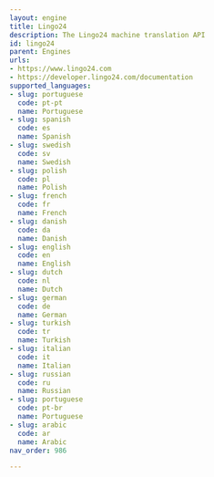 ```yaml
---
layout: engine
title: Lingo24
description: The Lingo24 machine translation API
id: lingo24
parent: Engines
urls:
- https://www.lingo24.com
- https://developer.lingo24.com/documentation
supported_languages:
- slug: portuguese
  code: pt-pt
  name: Portuguese
- slug: spanish
  code: es
  name: Spanish
- slug: swedish
  code: sv
  name: Swedish
- slug: polish
  code: pl
  name: Polish
- slug: french
  code: fr
  name: French
- slug: danish
  code: da
  name: Danish
- slug: english
  code: en
  name: English
- slug: dutch
  code: nl
  name: Dutch
- slug: german
  code: de
  name: German
- slug: turkish
  code: tr
  name: Turkish
- slug: italian
  code: it
  name: Italian
- slug: russian
  code: ru
  name: Russian
- slug: portuguese
  code: pt-br
  name: Portuguese
- slug: arabic
  code: ar
  name: Arabic
nav_order: 986

---
```



